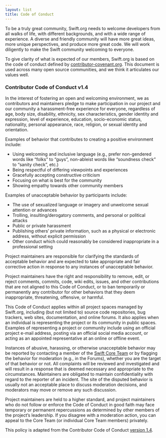 ```yaml
---
layout: list
title: Code of Conduct
---
```


To be a truly great community, Swift.org needs to welcome developers from all walks of life, with different backgrounds, and with a wide range of experience. A diverse and friendly community will have more great ideas, more unique perspectives, and produce more great code.  We will work diligently to make the Swift community welcoming to everyone.

To give clarity of what is expected of our members, Swift.org is based on the code of conduct defined by [contributor-covenant.org](http://contributor-covenant.org). This document is used across many open source communities, and we think it articulates our values well.

### Contributor Code of Conduct v1.4

In the interest of fostering an open and welcoming environment, we as contributors and maintainers pledge to make participation in our project and our community a harassment-free experience for everyone, regardless of age, body size, disability, ethnicity, sex characteristics, gender identity and expression, level of experience, education, socio-economic status, nationality, personal appearance, race, religion, or sexual identity and orientation.

Examples of behavior that contributes to creating a positive environment include:

* Using welcoming and inclusive language (e.g., prefer non-gendered words like “folks” to “guys”, non-ableist words like “soundness check” to “sanity check”, etc.)
* Being respectful of differing viewpoints and experiences
* Gracefully accepting constructive criticism
* Focusing on what is best for the community
* Showing empathy towards other community members

Examples of unacceptable behavior by participants include:

* The use of sexualized language or imagery and unwelcome sexual attention or advances
* Trolling, insulting/derogatory comments, and personal or political attacks
* Public or private harassment
* Publishing others’ private information, such as a physical or electronic address, without explicit permission
* Other conduct which could reasonably be considered inappropriate in a professional setting

Project maintainers are responsible for clarifying the standards of acceptable behavior and are expected to take appropriate and fair corrective action in response to any instances of unacceptable behavior.

Project maintainers have the right and responsibility to remove, edit, or reject comments, commits, code, wiki edits, issues, and other contributions that are not aligned to this Code of Conduct, or to ban temporarily or permanently any contributor for other behaviors that they deem inappropriate, threatening, offensive, or harmful.

This Code of Conduct applies within all project spaces managed by Swift.org, including (but not limited to) source code repositories, bug trackers, web sites, documentation, and online forums. It also applies when an individual is representing the project or its community in public spaces. Examples of representing a project or community include using an official project e-mail address, posting via an official social media account, or acting as an appointed representative at an online or offline event.

Instances of abusive, harassing, or otherwise unacceptable behavior may be reported by contacting a member of the [Swift Core Team](/community/#community-structure) or by flagging the behavior for moderation (e.g., in the Forums), whether you are the target of that behavior or not. All complaints will be reviewed and investigated and will result in a response that is deemed necessary and appropriate to the circumstances. Maintainers are obligated to maintain confidentiality with regard to the reporter of an incident. The site of the disputed behavior is usually not an acceptable place to discuss moderation decisions, and moderators may move or remove any such discussion.

Project maintainers are held to a higher standard, and project maintainers who do not follow or enforce the Code of Conduct in good faith may face temporary or permanent repercussions as determined by other members of the project’s leadership.
If you disagree with a moderation action, you can appeal to the Core Team (or individual Core Team members) privately.

This policy is adapted from the Contributor Code of Conduct [version 1.4](https://www.contributor-covenant.org/version/1/4/code-of-conduct/).
